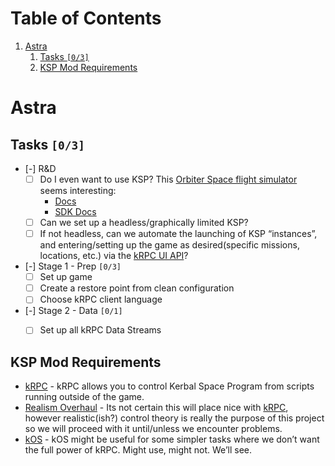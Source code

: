 
# Table of Contents

1.  [Astra](#org36d04d3)
    1.  [Tasks <code>[0/3]</code>](#org7a99633)
    2.  [KSP Mod Requirements](#org3477099)



<a id="org36d04d3"></a>

# Astra


<a id="org7a99633"></a>

## Tasks <code>[0/3]</code>

-   [-] R&D
    -   [ ] Do I even want to use KSP? This [Orbiter Space flight simulator](http://orbit.medphys.ucl.ac.uk/index.html) seems interesting:
        -   [Docs](https://www.orbiterwiki.org/wiki/)
        -   [SDK Docs](https://www.orbiterwiki.org/wiki/SDK_documentation)
    -   [ ] Can we set up a headless/graphically limited KSP?
    -   [ ] If not headless, can we automate the launching of KSP &ldquo;instances&rdquo;, and entering/setting up the game as desired(specific missions, locations, etc.) via the [kRPC UI API](https://krpc.github.io/krpc/cpp/api/ui/ui.html)?
-   [-] Stage 1 - Prep <code>[0/3]</code>
    -   [ ] Set up game
    -   [ ] Create a restore point from clean configuration
    -   [ ] Choose kRPC client language
-   [-] Stage 2 - Data <code>[0/1]</code>
    -   [ ] Set up all kRPC Data Streams


<a id="org3477099"></a>

## KSP Mod Requirements

-   [kRPC](https://krpc.github.io/krpc/) - kRPC allows you to control Kerbal Space Program from scripts running outside of the game.
-   [Realism Overhaul](https://github.com/KSP-RO/RealismOverhaul/wiki) - Its not certain this will place nice with [kRPC](https://krpc.github.io/krpc/), however realistic(ish?) control theory is really the purpose of this project so we will proceed with it until/unless we encounter problems.
-   [kOS](https://ksp-kos.github.io/KOS/) - kOS might be useful for some simpler tasks where we don&rsquo;t want the full power of kRPC. Might use, might not. We&rsquo;ll see.

